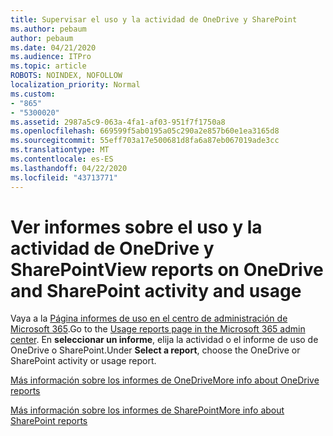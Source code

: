 ```yaml
---
title: Supervisar el uso y la actividad de OneDrive y SharePoint
ms.author: pebaum
author: pebaum
ms.date: 04/21/2020
ms.audience: ITPro
ms.topic: article
ROBOTS: NOINDEX, NOFOLLOW
localization_priority: Normal
ms.custom:
- "865"
- "5300020"
ms.assetid: 2987a5c9-063a-4fa1-af03-951f7f1750a8
ms.openlocfilehash: 669599f5ab0195a05c290a2e857b60e1ea3165d8
ms.sourcegitcommit: 55eff703a17e500681d8fa6a87eb067019ade3cc
ms.translationtype: MT
ms.contentlocale: es-ES
ms.lasthandoff: 04/22/2020
ms.locfileid: "43713771"
---
```

# <a name="view-reports-on-onedrive-and-sharepoint-activity-and-usage"></a><span data-ttu-id="fcc61-102">Ver informes sobre el uso y la actividad de OneDrive y SharePoint</span><span class="sxs-lookup"><span data-stu-id="fcc61-102">View reports on OneDrive and SharePoint activity and usage</span></span>

<span data-ttu-id="fcc61-103">Vaya a la [Página informes de uso en el centro de administración de Microsoft 365](https://admin.microsoft.com/AdminPortal/Home).</span><span class="sxs-lookup"><span data-stu-id="fcc61-103">Go to the [Usage reports page in the Microsoft 365 admin center](https://admin.microsoft.com/AdminPortal/Home).</span></span> <span data-ttu-id="fcc61-104">En **seleccionar un informe**, elija la actividad o el informe de uso de OneDrive o SharePoint.</span><span class="sxs-lookup"><span data-stu-id="fcc61-104">Under **Select a report**, choose the OneDrive or SharePoint activity or usage report.</span></span>
  
[<span data-ttu-id="fcc61-105">Más información sobre los informes de OneDrive</span><span class="sxs-lookup"><span data-stu-id="fcc61-105">More info about OneDrive reports</span></span>](https://go.microsoft.com/fwlink/?linkid=875239)
  
[<span data-ttu-id="fcc61-106">Más información sobre los informes de SharePoint</span><span class="sxs-lookup"><span data-stu-id="fcc61-106">More info about SharePoint reports</span></span>](https://go.microsoft.com/fwlink/?linkid=875240)
  